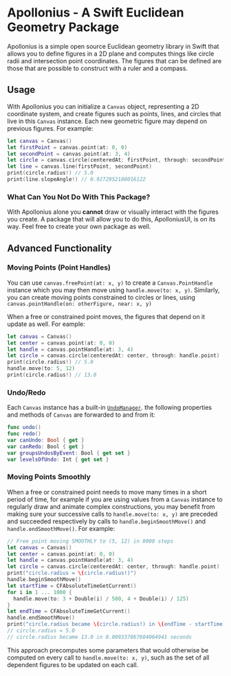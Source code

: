 # Apollonius - A Swift Euclidean Geometry Package

Apollonius is a simple open source Euclidean geometry library in Swift that allows you to define figures in a 2D plane and computes things like circle radii and intersection point coordinates. The figures that can be defined are those that are possible to construct with a ruler and a compass.

## Usage

With Apollonius you can initialize a `Canvas` object, representing a 2D coordinate system, and create figures such as points, lines, and circles that live in this `Canvas` instance. Each new geometric figure may depend on previous figures. For example:

```swift
let canvas = Canvas()
let firstPoint = canvas.point(at: 0, 0)
let secondPoint = canvas.point(at: 3, 4)
let circle = canvas.circle(centeredAt: firstPoint, through: secondPoint)
let line = canvas.line(firstPoint, secondPoint)
print(circle.radius!) // 5.0
print(line.slopeAngle!) // 0.9272952180016122
```

### What Can You **Not** Do With This Package?

With Apollonius alone you **cannot** draw or visually interact with the figures you create. A package that will allow you to do this, ApolloniusUI, is on its way. Feel free to create your own package as well.

## Advanced Functionality

### Moving Points (Point Handles)

You can use `canvas.freePoint(at: x, y)` to create a `Canvas.PointHandle` instance which you may then move using `handle.move(to: x, y)`. Similarly, you can create moving points constrained to circles or lines, using `canvas.pointHandle(on: otherFigure, near: x, y)`


When a free or constrained point moves, the figures that depend on it update as well. For eample:

```swift
let canvas = Canvas()
let center = canvas.point(at: 0, 0)
let handle = canvas.pointHandle(at: 3, 4)
let circle = canvas.circle(centeredAt: center, through: handle.point)
print(circle.radius!) // 5.0
handle.move(to: 5, 12)
print(circle.radius!) // 13.0
```

### Undo/Redo

Each `Canvas` instance has a built-in [`UndoManager`](https://developer.apple.com/documentation/foundation/undomanager). the following properties and methods of `Canvas` are forwarded to and from it:

```swift
func undo()
func redo()
var canUndo: Bool { get }
var canRedo: Bool { get }
var groupsUndosByEvent: Bool { get set }
var levelsOfUndo: Int { get set }
```

### Moving Points Smoothly

When a free or constrained point needs to move many times in a short period of time, for example if you are using values from a `Canvas` instance to regularly draw and animate complex constructions, you may benefit from making sure your successive calls to `handle.move(to: x, y)` are preceded and succeeded respectively by calls to `handle.beginSmoothMove()` and `handle.endSmoothMove()`. For example:

```swift
// Free point moving SMOOTHLY to (5, 12) in 8000 steps
let canvas = Canvas()
let center = canvas.point(at: 0, 0)
let handle = canvas.pointHandle(at: 3, 4)
let circle = canvas.circle(centeredAt: center, through: handle.point)
print("circle.radius = \(circle.radius!)")
handle.beginSmoothMove()
let startTime = CFAbsoluteTimeGetCurrent()
for i in 1 ... 1000 {
  handle.move(to: 3 + Double(i) / 500, 4 + Double(i) / 125)
}
let endTime = CFAbsoluteTimeGetCurrent()
handle.endSmoothMove()
print("circle.radius became \(circle.radius!) in \(endTime - startTime) seconds")
// circle.radius = 5.0
// circle.radius became 13.0 in 0.009337067604064941 seconds
```

This approach precomputes some parameters that would otherwise be computed on every call to `handle.move(to: x, y)`, such as the set of all dependent figures to be updated on each call.
